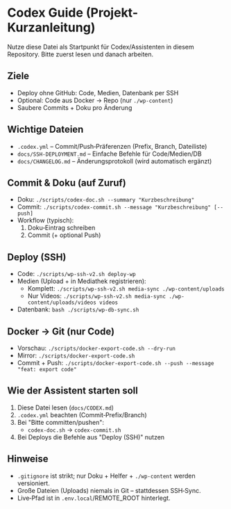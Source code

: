 # Codex Guide (Projekt-Kurzanleitung)

Nutze diese Datei als Startpunkt für Codex/Assistenten in diesem Repository. Bitte zuerst lesen und danach arbeiten.

## Ziele
- Deploy ohne GitHub: Code, Medien, Datenbank per SSH
- Optional: Code aus Docker → Repo (nur `./wp-content`)
- Saubere Commits + Doku pro Änderung

## Wichtige Dateien
- `.codex.yml` – Commit/Push‑Präferenzen (Prefix, Branch, Dateiliste)
- `docs/SSH-DEPLOYMENT.md` – Einfache Befehle für Code/Medien/DB
- `docs/CHANGELOG.md` – Änderungsprotokoll (wird automatisch ergänzt)

## Commit & Doku (auf Zuruf)
- Doku: `./scripts/codex-doc.sh --summary "Kurzbeschreibung"`
- Commit: `./scripts/codex-commit.sh --message "Kurzbeschreibung" [--push]`
- Workflow (typisch):
  1) Doku‑Eintrag schreiben
  2) Commit (+ optional Push)

## Deploy (SSH)
- Code: `./scripts/wp-ssh-v2.sh deploy-wp`
- Medien (Upload + in Mediathek registrieren):
  - Komplett: `./scripts/wp-ssh-v2.sh media-sync ./wp-content/uploads`
  - Nur Videos: `./scripts/wp-ssh-v2.sh media-sync ./wp-content/uploads/videos videos`
- Datenbank: `bash ./scripts/wp-db-sync.sh`

## Docker → Git (nur Code)
- Vorschau: `./scripts/docker-export-code.sh --dry-run`
- Mirror: `./scripts/docker-export-code.sh`
- Commit + Push: `./scripts/docker-export-code.sh --push --message "feat: export code"`

## Wie der Assistent starten soll
1) Diese Datei lesen (`docs/CODEX.md`)
2) `.codex.yml` beachten (Commit‑Prefix/Branch)
3) Bei "Bitte committen/pushen":
   - `codex-doc.sh` → `codex-commit.sh`
4) Bei Deploys die Befehle aus "Deploy (SSH)" nutzen

## Hinweise
- `.gitignore` ist strikt; nur Doku + Helfer + `./wp-content` werden versioniert.
- Große Dateien (Uploads) niemals in Git – stattdessen SSH‑Sync.
- Live‑Pfad ist in `.env.local`/REMOTE_ROOT hinterlegt.

